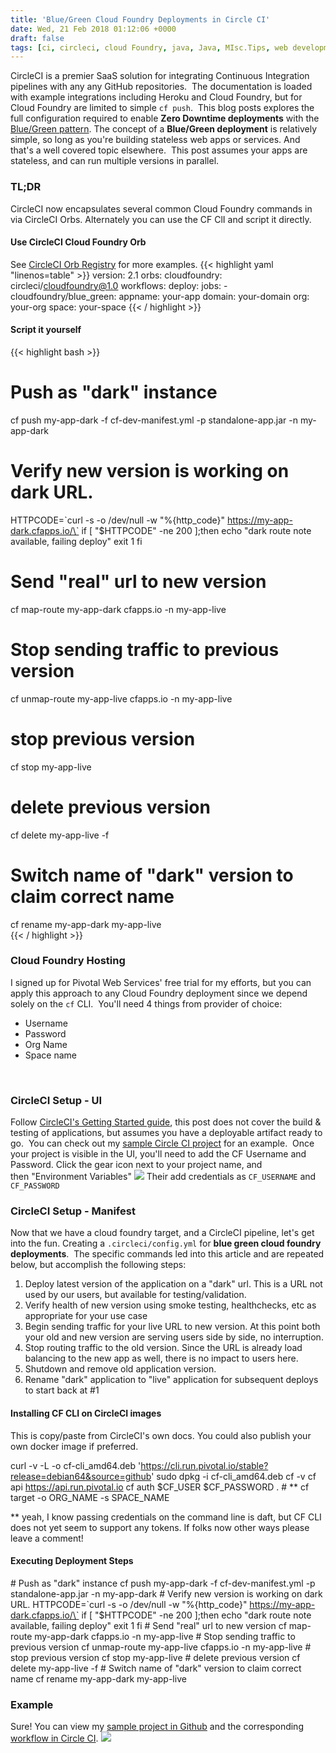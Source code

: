 ```yaml
---
title: 'Blue/Green Cloud Foundry Deployments in Circle CI'
date: Wed, 21 Feb 2018 01:12:06 +0000
draft: false
tags: [ci, circleci, cloud Foundry, java, Java, MIsc.Tips, web development]
---
```


CircleCI is a premier SaaS solution for integrating Continuous Integration pipelines with any any GitHub repositories.  The documentation is loaded with example integrations including Heroku and Cloud Foundry, but for Cloud Foundry are limited to simple `cf push`.  This blog posts explores the full configuration required to enable **Zero Downtime deployments** with the [Blue/Green pattern](https://martinfowler.com/bliki/BlueGreenDeployment.html). The concept of a **Blue/Green deployment** is relatively simple, so long as you're building stateless web apps or services. And that's a well covered topic elsewhere.  This post assumes your apps are stateless, and can run multiple versions in parallel.

### TL;DR
CircleCI now encapsulates several common Cloud Foundry commands in via CircleCI Orbs.  Alternately you can use the CF ClI and script it directly.

#### Use CircleCI Cloud Foundry Orb

See [CircleCI Orb Registry](https://circleci.com/orbs/registry/orb/circleci/cloudfoundry#usage-blue_green_deploy) for more examples.
{{< highlight yaml "linenos=table" >}}
version: 2.1
orbs:
  cloudfoundry: circleci/cloudfoundry@1.0
workflows:
  deploy:
    jobs:
      - cloudfoundry/blue_green:
          appname: your-app
          domain: your-domain
          org: your-org
          space: your-space
{{< / highlight >}}

#### Script it yourself
{{< highlight bash >}}
# Push as "dark" instance
cf push my-app-dark -f cf-dev-manifest.yml -p standalone-app.jar -n my-app-dark
# Verify new version is working on dark URL.
HTTPCODE=\`curl -s -o /dev/null -w "%{http_code}" https://my-app-dark.cfapps.io/\`
if \[ "$HTTPCODE" -ne 200 \];then
  echo "dark route note available, failing deploy"
  exit 1
fi
# Send "real" url to new version
cf map-route my-app-dark cfapps.io -n my-app-live
# Stop sending traffic to previous version
cf unmap-route my-app-live cfapps.io -n my-app-live
# stop previous version
cf stop my-app-live
# delete previous version
cf delete my-app-live -f
# Switch name of "dark" version to claim correct name
cf rename my-app-dark my-app-live     
{{< / highlight >}} 

### Cloud Foundry Hosting

I signed up for Pivotal Web Services' free trial for my efforts, but you can apply this approach to any Cloud Foundry deployment since we depend solely on the `cf` CLI.  You'll need 4 things from provider of choice:

*   Username
*   Password
*   Org Name
*   Space name

 

### CircleCI Setup - UI

Follow [CircleCI's Getting Started guide](https://circleci.com/docs/2.0/getting-started/), this post does not cover the build & testing of applications, but assumes you have a deployable artifact ready to go.  You can check out my [sample Circle CI project](https://github.com/eddiewebb/circleci-challenge) for an example.  Once your project is visible in the UI, you'll need to add the CF Username and Password. Click the gear icon next to your project name, and then "Environment Variables" [![](https://blog.edwardawebb.com/wp-content/uploads/2018/02/Screen-Shot-2018-02-20-at-3.22.04-PM-260x300.png)](https://blog.edwardawebb.com/web-development/bluegreen-cloud-foundry-deployments-in-circle-ci/attachment/screen-shot-2018-02-20-at-3-22-04-pm) Their add credentials as `CF_USERNAME` and `CF_PASSWORD`

### CircleCI Setup - Manifest

Now that we have a cloud foundry target, and a CircleCI pipeline, let's get into the fun. Creating a `.circleci/config.yml` for **blue green cloud foundry deployments**.  The specific commands led into this article and are repeated below, but accomplish the following steps:

1.  Deploy latest version of the application on a "dark" url. This is a URL not used by our users, but available for testing/validation.
2.  Verify health of new version using smoke testing, healthchecks, etc as appropriate for your use case
3.  Begin sending traffic for your live URL to new version. At this point both your old and new version are serving users side by side, no interruption.
4.  Stop routing traffic to the old version. Since the URL is already load balancing to the new app as well, there is no impact to users here.
5.  Shutdown and remove old application version.
6.  Rename "dark" application to "live" application for subsequent deploys to start back at #1

#### Installing CF CLI on CircleCI images

This is copy/paste from CircleCI's own docs. You could also publish your own docker image if preferred.

curl -v -L -o cf-cli_amd64.deb 'https://cli.run.pivotal.io/stable?release=debian64&source=github'
sudo dpkg -i cf-cli_amd64.deb
cf -v
cf api https://api.run.pivotal.io
cf auth $CF\_USER $CF\_PASSWORD . # **
cf target -o ORG\_NAME -s SPACE\_NAME

\*\* yeah, I know passing credentials on the command line is daft, but CF CLI does not yet seem to support any tokens. If folks now other ways please leave a comment!

#### Executing Deployment Steps

\# Push as "dark" instance
cf push my-app-dark -f cf-dev-manifest.yml -p standalone-app.jar -n my-app-dark
\# Verify new version is working on dark URL.
HTTPCODE=\`curl -s -o /dev/null -w "%{http_code}" https://my-app-dark.cfapps.io/\`
if \[ "$HTTPCODE" -ne 200 \];then
  echo "dark route note available, failing deploy"
  exit 1
fi
\# Send "real" url to new version
cf map-route my-app-dark cfapps.io -n my-app-live
\# Stop sending traffic to previous version
cf unmap-route my-app-live cfapps.io -n my-app-live
\# stop previous version
cf stop my-app-live
\# delete previous version
cf delete my-app-live -f
\# Switch name of "dark" version to claim correct name
cf rename my-app-dark my-app-live     

### Example

Sure! You can view my [sample project in Github](https://github.com/eddiewebb/circleci-challenge) and the corresponding [workflow in Circle CI](https://circleci.com/gh/eddiewebb/workflows/circleci-challenge). [![](https://blog.edwardawebb.com/wp-content/uploads/2018/02/workflow-300x136.png)](https://blog.edwardawebb.com/web-development/bluegreen-cloud-foundry-deployments-in-circle-ci/attachment/workflow)